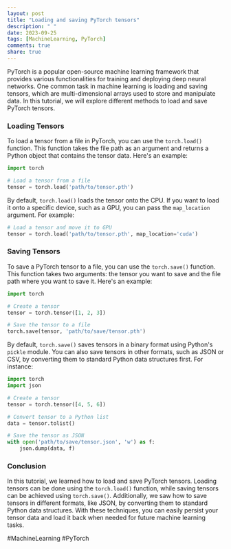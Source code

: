 ```yaml
---
layout: post
title: "Loading and saving PyTorch tensors"
description: " "
date: 2023-09-25
tags: [MachineLearning, PyTorch]
comments: true
share: true
---
```


PyTorch is a popular open-source machine learning framework that provides various functionalities for training and deploying deep neural networks. One common task in machine learning is loading and saving tensors, which are multi-dimensional arrays used to store and manipulate data. In this tutorial, we will explore different methods to load and save PyTorch tensors.

### Loading Tensors

To load a tensor from a file in PyTorch, you can use the `torch.load()` function. This function takes the file path as an argument and returns a Python object that contains the tensor data. Here's an example:

```python
import torch

# Load a tensor from a file
tensor = torch.load('path/to/tensor.pth')
```

By default, `torch.load()` loads the tensor onto the CPU. If you want to load it onto a specific device, such as a GPU, you can pass the `map_location` argument. For example:

```python
# Load a tensor and move it to GPU
tensor = torch.load('path/to/tensor.pth', map_location='cuda')
```

### Saving Tensors

To save a PyTorch tensor to a file, you can use the `torch.save()` function. This function takes two arguments: the tensor you want to save and the file path where you want to save it. Here's an example:

```python
import torch

# Create a tensor
tensor = torch.tensor([1, 2, 3])

# Save the tensor to a file
torch.save(tensor, 'path/to/save/tensor.pth')
```

By default, `torch.save()` saves tensors in a binary format using Python's `pickle` module. You can also save tensors in other formats, such as JSON or CSV, by converting them to standard Python data structures first. For instance:

```python
import torch
import json

# Create a tensor
tensor = torch.tensor([4, 5, 6])

# Convert tensor to a Python list
data = tensor.tolist()

# Save the tensor as JSON
with open('path/to/save/tensor.json', 'w') as f:
    json.dump(data, f)
```

### Conclusion

In this tutorial, we learned how to load and save PyTorch tensors. Loading tensors can be done using the `torch.load()` function, while saving tensors can be achieved using `torch.save()`. Additionally, we saw how to save tensors in different formats, like JSON, by converting them to standard Python data structures. With these techniques, you can easily persist your tensor data and load it back when needed for future machine learning tasks.

#MachineLearning #PyTorch